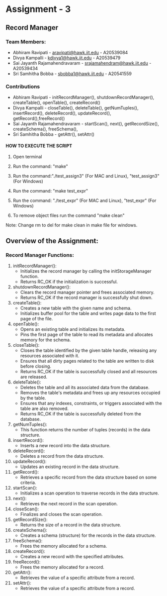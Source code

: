 # Assignment - 3

## Record Manager

### Team Members:
- Abhiram Ravipati                 - aravipati@hawk.iit.edu      - A20539084 
- Divya Kampalli                   - kdivya1@hawk.iit.edu        - A20539479   
- Sai Jayanth Rajamahendravaram    - srajamahendram@hawk.iit.edu - A20539434
- Sri Samhitha Bobba               - sbobba1@hawk.iit.edu        - A20541559

### Contributions
- Abhiram Ravipati                - initRecordManager(), shutdownRecordManager(), createTable(), openTable(), createRecord()
- Divya Kampalli                  - closeTable(), deleteTable(), getNumTuples(), insertRecord(), deleteRecord(), updateRecord(), getRecord(),freeRecord()
- Sai Jayanth Rajamahendravaram   - startScan(), next(), getRecordSize(), createSchema(), freeSchema(), 
- Sri Samhitha Bobba              - getAttr(), setAttr()

#### HOW TO EXECUTE THE SCRIPT

1. Open terminal 

2. Run the command: "make"

3. Run the command:"./test_assign3" (For MAC and Linux), "test_assign3" (For Windows)

4. Run the command: "make test_expr"

4. Run the command: "./test_expr" (For MAC and Linux), "test_expr" (For Windows)

4. To remove object files run the command "make clean"

Note: Change rm to del for make clean in make file for windows. 

## Overview of the Assignment:


### Record Manager Functions:
1. initRecordManager():
    - Initializes the record manager by calling the initStorageManager function.
    - Returns RC_OK if the initialization is successful.
2. shutdownRecordManager():
    - Clears the record manager pointer and frees associated memory.
    - Returns RC_OK if the record manager is successfully shut down.
3. createTable():
    - Creates a new table with the given name and schema.
    - Initializes buffer pool for the table and writes page data to the first page of the file.
4. openTable():
    - Opens an existing table and initializes its metadata.
    - Pins the first page of the table to read its metadata and allocates memory for the schema.
5. closeTable():
    - Closes the table identified by the given table handle, releasing any resources associated with it.
    - Ensures that all dirty pages related to the table are written to disk before closing.
    - Returns RC_OK if the table is successfully closed and all resources are released.
6. deleteTable():
    - Deletes the table and all its associated data from the database.
    - Removes the table's metadata and frees up any resources occupied by the table.
    - Ensures that any indexes, constraints, or triggers associated with the table are also removed.
    - Returns RC_OK if the table is successfully deleted from the database.
7. getNumTuples():
    - This function returns the number of tuples (records) in the data structure.
8. insertRecord():
    - Inserts a new record into the data structure.
9. deleteRecord():
    - Deletes a record from the data structure.
10. updateRecord():
    - Updates an existing record in the data structure.
11. getRecord():
    - Retrieves a specific record from the data structure based on some criteria.
12. startScan():
    - Initializes a scan operation to traverse records in the data structure.
13. next():
    - Retrieves the next record in the scan operation.
14. closeScan():
    - Finalizes and closes the scan operation.
15. getRecordSize():
    - Returns the size of a record in the data structure.
16. createSchema():
    - Creates a schema (structure) for the records in the data structure.
17. freeSchema():
    - Frees the memory allocated for a schema.
18. createRecord():
    - Creates a new record with the specified attributes.
19. freeRecord():
    - Frees the memory allocated for a record.
20. getAttr():
    - Retrieves the value of a specific attribute from a record.
21. setAttr():
    - Retrieves the value of a specific attribute from a record.
